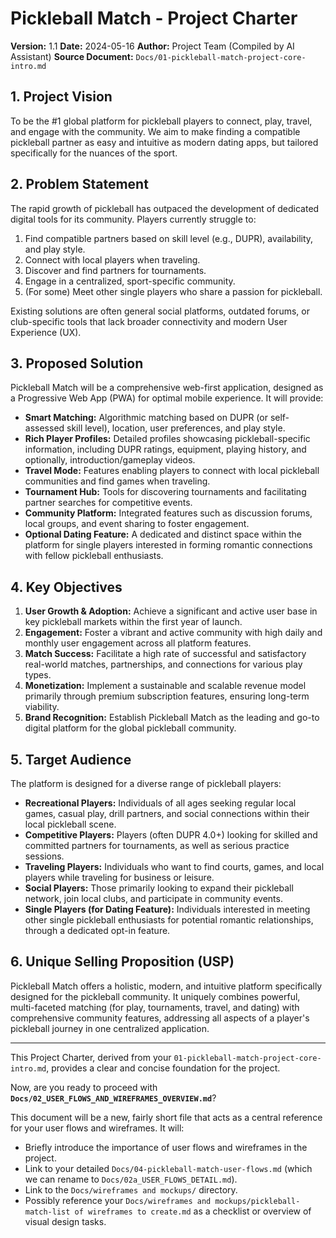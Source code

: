 # Pickleball Match - Project Charter

**Version:** 1.1
**Date:** 2024-05-16
**Author:** Project Team (Compiled by AI Assistant)
**Source Document:** `Docs/01-pickleball-match-project-core-intro.md`

## 1. Project Vision

To be the #1 global platform for pickleball players to connect, play, travel, and engage with the community. We aim to make finding a compatible pickleball partner as easy and intuitive as modern dating apps, but tailored specifically for the nuances of the sport.

## 2. Problem Statement

The rapid growth of pickleball has outpaced the development of dedicated digital tools for its community. Players currently struggle to:
1.  Find compatible partners based on skill level (e.g., DUPR), availability, and play style.
2.  Connect with local players when traveling.
3.  Discover and find partners for tournaments.
4.  Engage in a centralized, sport-specific community.
5.  (For some) Meet other single players who share a passion for pickleball.

Existing solutions are often general social platforms, outdated forums, or club-specific tools that lack broader connectivity and modern User Experience (UX).

## 3. Proposed Solution

Pickleball Match will be a comprehensive web-first application, designed as a Progressive Web App (PWA) for optimal mobile experience. It will provide:
*   **Smart Matching:** Algorithmic matching based on DUPR (or self-assessed skill level), location, user preferences, and play style.
*   **Rich Player Profiles:** Detailed profiles showcasing pickleball-specific information, including DUPR ratings, equipment, playing history, and optionally, introduction/gameplay videos.
*   **Travel Mode:** Features enabling players to connect with local pickleball communities and find games when traveling.
*   **Tournament Hub:** Tools for discovering tournaments and facilitating partner searches for competitive events.
*   **Community Platform:** Integrated features such as discussion forums, local groups, and event sharing to foster engagement.
*   **Optional Dating Feature:** A dedicated and distinct space within the platform for single players interested in forming romantic connections with fellow pickleball enthusiasts.

## 4. Key Objectives

1.  **User Growth & Adoption:** Achieve a significant and active user base in key pickleball markets within the first year of launch.
2.  **Engagement:** Foster a vibrant and active community with high daily and monthly user engagement across all platform features.
3.  **Match Success:** Facilitate a high rate of successful and satisfactory real-world matches, partnerships, and connections for various play types.
4.  **Monetization:** Implement a sustainable and scalable revenue model primarily through premium subscription features, ensuring long-term viability.
5.  **Brand Recognition:** Establish Pickleball Match as the leading and go-to digital platform for the global pickleball community.

## 5. Target Audience

The platform is designed for a diverse range of pickleball players:

*   **Recreational Players:** Individuals of all ages seeking regular local games, casual play, drill partners, and social connections within their local pickleball scene.
*   **Competitive Players:** Players (often DUPR 4.0+) looking for skilled and committed partners for tournaments, as well as serious practice sessions.
*   **Traveling Players:** Individuals who want to find courts, games, and local players while traveling for business or leisure.
*   **Social Players:** Those primarily looking to expand their pickleball network, join local clubs, and participate in community events.
*   **Single Players (for Dating Feature):** Individuals interested in meeting other single pickleball enthusiasts for potential romantic relationships, through a dedicated opt-in feature.

## 6. Unique Selling Proposition (USP)

Pickleball Match offers a holistic, modern, and intuitive platform specifically designed for the pickleball community. It uniquely combines powerful, multi-faceted matching (for play, tournaments, travel, and dating) with comprehensive community features, addressing all aspects of a player's pickleball journey in one centralized application.

---

This Project Charter, derived from your `01-pickleball-match-project-core-intro.md`, provides a clear and concise foundation for the project.

Now, are you ready to proceed with **`Docs/02_USER_FLOWS_AND_WIREFRAMES_OVERVIEW.md`**?

This document will be a new, fairly short file that acts as a central reference for your user flows and wireframes. It will:
*   Briefly introduce the importance of user flows and wireframes in the project.
*   Link to your detailed `Docs/04-pickleball-match-user-flows.md` (which we can rename to `Docs/02a_USER_FLOWS_DETAIL.md`).
*   Link to the `Docs/wireframes and mockups/` directory.
*   Possibly reference your `Docs/wireframes and mockups/pickleball-match-list of wireframes to create.md` as a checklist or overview of visual design tasks.